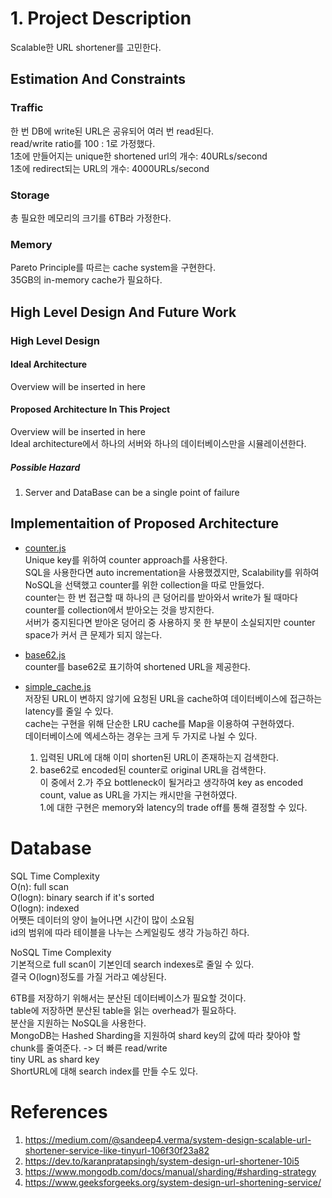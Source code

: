 # 1. Project Description
Scalable한 URL shortener를 고민한다.<br>

## Estimation And Constraints
### Traffic
한 번 DB에 write된 URL은 공유되어 여러 번 read된다.<br>
read/write ratio를 100 : 1로 가정했다.<br>
1초에 만들어지는 unique한 shortened url의 개수: 40URLs/second<br>
1초에 redirect되는 URL의 개수: 4000URLs/second<br>

### Storage
총 필요한 메모리의 크기를 6TB라 가정한다.<br>

### Memory
Pareto Principle를 따르는 cache system을 구현한다.<br>
35GB의 in-memory cache가 필요하다.

## High Level Design And Future Work
### High Level Design
#### Ideal Architecture
Overview will be inserted in here<br>

#### Proposed Architecture In This Project
Overview will be inserted in here<br>
Ideal architecture에서 하나의 서버와 하나의 데이터베이스만을 시뮬레이션한다.<br>

##### Possible Hazard<br>
1. Server and DataBase can be a single point of failure

## Implementaition of Proposed Architecture
- [counter.js](./src/utils/counter.js)<br>
Unique key를 위하여 counter approach를 사용한다.<br>
SQL을 사용한다면 auto incrementation을 사용했겠지만, Scalability를 위하여 NoSQL을 선택했고 counter를 위한 collection을 따로 만들었다.<br>
counter는 한 번 접근할 때 하나의 큰 덩어리를 받아와서 write가 될 때마다 counter를 collection에서 받아오는 것을 방지한다.<br>
서버가 중지된다면 받아온 덩어리 중 사용하지 못 한 부분이 소실되지만 counter space가 커서 큰 문제가 되지 않는다.<br>

- [base62.js](./src/utils/base62.js)<br>
counter를 base62로 표기하여 shortened URL을 제공한다.<br>

- [simple_cache.js](./src/utils/simple_cache.js)<br>
저장된 URL이 변하지 않기에 요청된 URL을 cache하여 데이터베이스에 접근하는 latency를 줄일 수 있다.<br>
cache는 구현을 위해 단순한 LRU cache를 Map을 이용하여 구현하였다.<br>
데이터베이스에 엑세스하는 경우는 크게 두 가지로 나뉠 수 있다.<br>
    1. 입력된 URL에 대해 이미 shorten된 URL이 존재하는지 검색한다.<br>
    2. base62로 encoded된 counter로 original URL을 검색한다.<br>
    이 중에서 2.가 주요 bottleneck이 될거라고 생각하여 key as encoded count, value as URL을 가지는 캐시만을 구현하였다.<br>
    1.에 대한 구현은 memory와 latency의 trade off를 통해 결정할 수 있다.<br>










# Database
SQL Time Complexity<br>
O(n): full scan<br>
O(logn): binary search if it's sorted<br>
O(logn): indexed<br>
어쨋든 데이터의 양이 늘어나면 시간이 많이 소요됨<br>
id의 범위에 따라 테이블을 나누는 스케일링도 생각 가능하긴 하다.<br>

NoSQL Time Complexity<br>
기본적으로 full scan이 기본인데 search indexes로 줄일 수 있다.<br>
결국 O(logn)정도를 가질 거라고 예상된다.<br>

6TB를 저장하기 위해서는 분산된 데이터베이스가 필요할 것이다.<br>
table에 저장하면 분산된 table을 읽는 overhead가 필요하다.<br>
분산을 지원하는 NoSQL을 사용한다.<br>
MongoDB는 Hashed Sharding을 지원하여 shard key의 값에 따라 찾아야 할 chunk를 줄여준다. -> 더 빠른 read/write<br>
tiny URL as shard key<br>
ShortURL에 대해 search index를 만들 수도 있다.<br>


# References
1. https://medium.com/@sandeep4.verma/system-design-scalable-url-shortener-service-like-tinyurl-106f30f23a82
2. https://dev.to/karanpratapsingh/system-design-url-shortener-10i5
3. https://www.mongodb.com/docs/manual/sharding/#sharding-strategy
4. https://www.geeksforgeeks.org/system-design-url-shortening-service/
